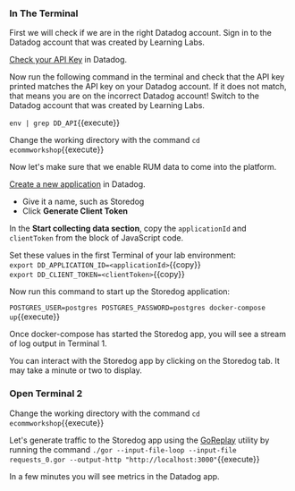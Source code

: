 ### In The Terminal 

First we will check if we are in the right Datadog account. Sign in to the Datadog account that was created by Learning Labs.

[Check your API Key](https://app.datadoghq.com/account/settings#api) in Datadog.

Now run the following command in the terminal and check that the API key printed matches the API key on your Datadog account. If it does not match, that means you are on the incorrect Datadog account! Switch to the Datadog account that was created by Learning Labs.

`env | grep DD_API`{{execute}}

Change the working directory with the command `cd ecommworkshop`{{execute}} 

Now let's make sure that we enable RUM data to come into the platform.

[Create a new application](https://app.datadoghq.com/rum/list) in Datadog. 
  - Give it a name, such as Storedog
  - Click **Generate Client Token**

In the **Start collecting data section**, copy the `applicationId` and `clientToken` from the block of JavaScript code.

Set these values in the first Terminal of your lab environment:  
`export DD_APPLICATION_ID=<applicationId>`{{copy}}  
`export DD_CLIENT_TOKEN=<clientToken>`{{copy}}  

Now run this command to start up the Storedog application:

`POSTGRES_USER=postgres POSTGRES_PASSWORD=postgres docker-compose up`{{execute}}

Once docker-compose has started the Storedog app, you will see a stream of log output in Terminal 1.

You can interact with the Storedog app by clicking on the Storedog tab. It may take a minute or two to display.

### Open Terminal 2 

Change the working directory with the command `cd ecommworkshop`{{execute}}

Let's generate traffic to the Storedog app using the [GoReplay](https://github.com/buger/goreplay) utility by running the command `./gor --input-file-loop --input-file requests_0.gor --output-http "http://localhost:3000"`{{execute}}

In a few minutes you will see metrics in the Datadog app.
